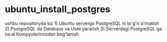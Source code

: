 # ubuntu_install_postgres
ushbu repositoryda siz  1).Ubuntu serverga PostgreSQL ni to'g'ri o'rnatish 2).PostgreSQL da Database va User yaratish 3).Serverdagi PostgreSQL ga local Kompyuterimizdan bog'lanish
